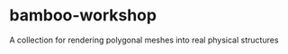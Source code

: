 bamboo-workshop
===============

A collection for rendering polygonal meshes into real physical structures

